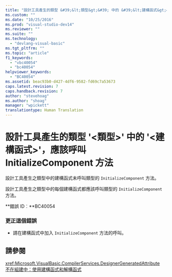 ```yaml
---
title: "設計工具產生的類型 &#39;&lt;類型&gt;&#39; 中的 &#39;&lt;建構函式&gt;&#39;，應該呼叫 InitializeComponent 方法 | Microsoft Docs"
ms.custom: ""
ms.date: "10/25/2016"
ms.prod: "visual-studio-dev14"
ms.reviewer: ""
ms.suite: ""
ms.technology: 
  - "devlang-visual-basic"
ms.tgt_pltfrm: ""
ms.topic: "article"
f1_keywords: 
  - "vbc40054"
  - "bc40054"
helpviewer_keywords: 
  - "BC40054"
ms.assetid: beac93b0-d427-4df6-9582-fd69c7a53673
caps.latest.revision: 7
caps.handback.revision: 7
author: "stevehoag"
ms.author: "shoag"
manager: "wpickett"
translationtype: Human Translation
---
```

# 設計工具產生的類型 &#39;&lt;類型&gt;&#39; 中的 &#39;&lt;建構函式&gt;&#39;，應該呼叫 InitializeComponent 方法
設計工具產生之類型中的建構函式未呼叫類型的 `InitializeComponent` 方法。  
  
 設計工具產生之類型中的每個建構函式都應該呼叫類型的 `InitializeComponent` 方法。  
  
 **錯誤 ID︰**BC40054  
  
### 更正這個錯誤  
  
-   請在建構函式中加入 `InitializeComponent` 方法的呼叫。  
  
## 請參閱  
 <xref:Microsoft.VisualBasic.CompilerServices.DesignerGeneratedAttribute>   
 [不在組建中：使用建構函式和解構函式](http://msdn.microsoft.com/zh-tw/548eebe1-86c4-4377-b2f5-447cb8be3d90)